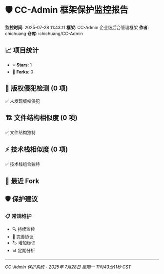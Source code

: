 <!--
  @copyright Copyright (c) 2025 chichuang
  @license 自定义商业限制许可证
  @description CC-Admin 企业级后台管理框架 - cc_admin_monitor_report

  本文件受版权保护，商业使用需要授权。
  联系方式: https://github.com/ichichuang/CC-Admin/issues

  This file is protected by copyright. Commercial use requires authorization.
  Contact: https://github.com/ichichuang/CC-Admin/issues
-->

# 🛡️ CC-Admin 框架保护监控报告

**监控时间**: 2025-07-28 11:43:11
**框架**: CC-Admin 企业级后台管理框架
**作者**: chichuang
**仓库**: ichichuang/CC-Admin

## 📈 项目统计

- ⭐ **Stars**: 1
- 🍴 **Forks**: 0

## 🚨 版权侵犯检测 (0 项)

✅ 未发现版权侵犯

## 🏗️ 文件结构相似度 (0 项)

✅ 文件结构独特

## ⚡ 技术栈相似度 (0 项)

✅ 技术栈组合独特

## 🍴 最近 Fork

## 🛡️ 保护建议

### 📋 常规维护

- 🔍 持续监控
- 📄 完善协议
- 🏷️ 增加标识
- 📊 定期分析

---

_CC-Admin 保护系统 - 2025年 7月28日 星期一 11时43分11秒 CST_
